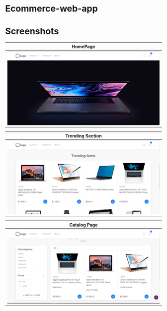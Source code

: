 # Ecommerce-web-app

# Screenshots
| HomePage |
| ------------- |
|![home page](https://github.com/MarouaneBouaricha/ecommerce-web-app/blob/master/capture1.png) |

| Trending Section |
| ------------- |
|![trending page](https://github.com/MarouaneBouaricha/ecommerce-web-app/blob/master/capture2.png) |

| Catalog Page |
| ------------- |
|![catalog page](https://github.com/MarouaneBouaricha/ecommerce-web-app/blob/master/capture3.png) |
